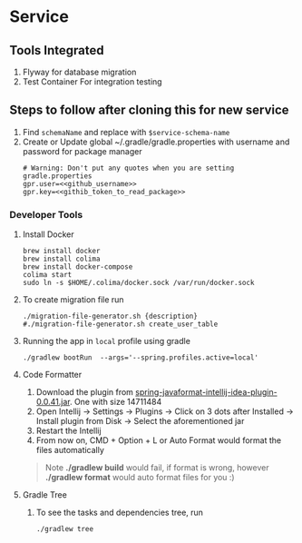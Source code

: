 # Service

## Tools Integrated

1. Flyway for database migration
2. Test Container For integration testing

## Steps to follow after cloning this for new service

1. Find `schemaName` and replace with `$service-schema-name`
2. Create or Update global ~/.gradle/gradle.properties with username and password for package manager
    ```shell
    # Warning: Don't put any quotes when you are setting gradle.properties
    gpr.user=<<github_username>>
    gpr.key=<<githib_token_to_read_package>>
    ```

### Developer Tools

1. Install Docker
    ```shell
    brew install docker
    brew install colima
    brew install docker-compose
    colima start
    sudo ln -s $HOME/.colima/docker.sock /var/run/docker.sock
    ``` 

2. To create migration file run

   ```shell
   ./migration-file-generator.sh {description}
   #./migration-file-generator.sh create_user_table
   ```

3. Running the app in `local` profile using gradle
   ```shell
   ./gradlew bootRun  --args='--spring.profiles.active=local'
   ```

4. Code Formatter

    1. Download the plugin
       from [spring-javaformat-intellij-idea-plugin-0.0.41.jar](https://repo1.maven.org/maven2/io/spring/javaformat/spring-javaformat-intellij-idea-plugin/0.0.41/).
       One with size 14711484
    2. Open Intellij -> Settings -> Plugins -> Click on 3 dots after Installed -> Install plugin from Disk -> Select the
       aforementioned jar
    3. Restart the Intellij
    4. From now on, CMD + Option + L or Auto Format would format the files automatically

   > Note **./gradlew build** would fail, if format is wrong, however **./gradlew format** would auto format files for
   > you :)

5. Gradle Tree
    1. To see the tasks and dependencies tree, run
       ```shell
       ./gradlew tree
       ```